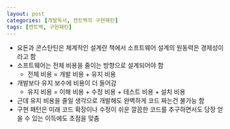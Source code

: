 ```yaml
---
layout: post
categories: [개발독서, 켄트벡의 구현패턴]
tags: [켄트벡, 구현패턴]
---
```

- 요돈과 콘스탄틴은 체계적인 설계란 책에서 소프트웨어 설계의 원동력은 경제성이라고 함
- 소프트웨어는 전체 비용을 줄이는 방향으로 설계되어야 함
  - 전체 비용 = 개발 비용 + 유지 비용
- 개발보다 유지 보수에 비용이 더 들어감
  - 유지 비용 = 이해 비용 + 수정 비용 + 테스트 비용 + 설치 비용
- 근데 유지 비용을 줄일 생각으로 개발해도 완벽하게 코드 짜는건 불가능 함
- 구현 패턴은 미래 코드 확장이나 수정이 쉬운 깔끔한 코드를 추구하면서도 당장 얻을 수 있는 이득에도 초점을 맞춤
